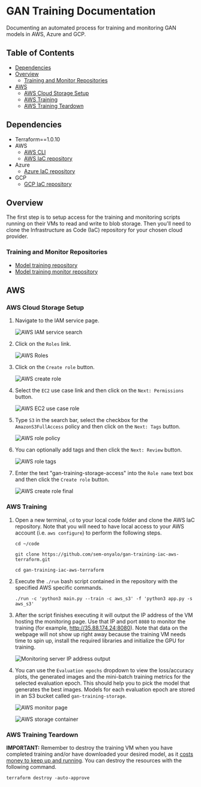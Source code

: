 # GAN Training Documentation

Documenting an automated process for training and monitoring GAN models in AWS, Azure and GCP.

## Table of Contents

* [Dependencies](#dependencies)
* [Overview](#overview)
  * [Training and Monitor Repositories](#training-and-monitor-repositories)
* [AWS](#aws)
  * [AWS Cloud Storage Setup](#aws-cloud-storage-setup)
  * [AWS Training](#aws-training)
  * [AWS Training Teardown](#aws-training-teardown)

## Dependencies

* Terraform==1.0.10
* AWS
  * [AWS CLI](https://aws.amazon.com/cli/)
  * [AWS IaC repository](https://github.com/sem-onyalo/gan-training-iac-aws-terraform)
* Azure
  * [Azure IaC repository](https://github.com/sem-onyalo/gan-training-iac-azure-terraform)
* GCP
  * [GCP IaC repository](https://github.com/sem-onyalo/gan-training-iac-gcp-terraform)

## Overview

The first step is to setup access for the training and monitoring scripts running on their VMs to read and write to blob storage. Then you'll need to clone the Infrastructure as Code (IaC) repository for your chosen cloud provider.

### Training and Monitor Repositories

* [Model training repository](https://github.com/sem-onyalo/gan-training-model)
* [Model training monitor repository](https://github.com/sem-onyalo/gan-training-monitor-flask)

## AWS

### AWS Cloud Storage Setup

1. Navigate to the IAM service page.

    ![AWS IAM service search](imgs/aws/setup/1-iam.png)

2. Click on the `Roles` link.

    ![AWS Roles](imgs/aws/setup/2-roles.png)

3. Click on the `Create role` button.

    ![AWS create role](imgs/aws/setup/3-create-role.png)

4. Select the `EC2` use case link and then click on the `Next: Permissions` button.

    ![AWS EC2 use case role](imgs/aws/setup/4-ec2-use-case.png)

5. Type `S3` in the search bar, select the checkbox for the `AmazonS3FullAccess` policy and then click on the `Next: Tags` button.

    ![AWS role policy](imgs/aws/setup/5-attach-policy.png)

6. You can optionally add tags and then click the `Next: Review` button.

    ![AWS role tags](imgs/aws/setup/6-role-tags.png)

7. Enter the text "gan-training-storage-access" into the `Role name` text box and then click the `Create role` button.

    ![AWS create role final](imgs/aws/setup/7-create-role.png)

### AWS Training

1. Open a new terminal, `cd` to your local code folder and clone the AWS IaC repository. Note that you will need to have local access to your AWS account (i.e. `aws configure`) to perform the following steps.

    ```
    cd ~/code
    
    git clone https://github.com/sem-onyalo/gan-training-iac-aws-terraform.git

    cd gan-training-iac-aws-terraform
    ```

2. Execute the `./run` bash script contained in the repository with the specified AWS specific commands.

    ```
    ./run -c 'python3 main.py --train -c aws_s3' -f 'python3 app.py -s aws_s3'
    ```

3. After the script finishes executing it will output the IP address of the VM hosting the monitoring page. Use that IP and port `8080` to monitor the training (for example, http://35.88.174.24:8080). Note that data on the webpage will not show up right away because the training VM needs time to spin up, install the required libraries and initialize the GPU for training.

    ![Monitoring server IP address output](imgs/aws/train/1-monitoring-server-ip.png)

3. You can use the `Evaluation epochs` dropdown to view the loss/accuracy plots, the generated images and the mini-batch training metrics for the selected evaluation epoch. This should help you to pick the model that generates the best images. Models for each evaluation epoch are stored in an S3 bucket called `gan-training-storage`.

    ![AWS monitor page](imgs/aws/train/2-monitor-page.png)

    ![AWS storage container](imgs/aws/train/3-storage-container.png)

### AWS Training Teardown

**IMPORTANT:** Remember to destroy the training VM when you have completed training and/or have downloaded your desired model, as it [costs money to keep up and running](https://aws.amazon.com/ec2/instance-types/p3/). You can destroy the resources with the following command.

```
terraform destroy -auto-approve
```
